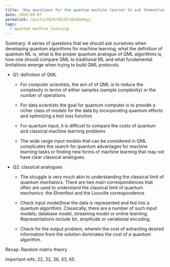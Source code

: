 ```yaml
---
title: 'Key questions for the quantum machine learner to ask themselves'
date: 2020-09-07
permalink: /posts/2020/09/07/WiebeKey/
tags:
  - quantum machine learning 
---
```


Summary: 
A series of questions that we should ask ourselves when developing quantum algorithms for
machine learning; what the definition of quantum ML is, what is the
proper quantum analogue of QML algorithms is, how one should compare QML to traditional ML
and what fundamental limitations emerge when trying to build QML protocols.

* Q1: definition of QML 
    * For computer scientists, the aim of of QML is to reduce the complexity in terms of either samples (sample
    complexity) or the number of operations 

    * For data scientists the goal for quantum computer is to provide a richer class of models for the data by
    incorporating quantum effects and optimizing a test loss function
    
    * For quantum input, it is difficult to compare the costs of quantum and classical machine learning problems
    
    * The wide range input models that can be considered in QML complicates the search for quantum
    advantages for machine learning tasks or finding new forms of machine learning that may not have clear
    classical analogues.
    
* Q2: classical analogues 
    * The struggle is very much akin to understanding the classical limit of quantum mechanics. There are two main
    correspondences that often are used to understand the classical limit of quantum mechanics: the Ehrenfest
    and the Liouville correspondence
    
    * Check input model(how the data is represented and fed into a quantum algorithm). Classically, there are a number of
    such input models; database model, streaming model or online learning. Representations include bit, amplitude or
    variational encoding. 
    
    * Check for the output problem, wherein the cost of extracting desired information from the solution dominates the
    cost of a quantum algorithm.


Recap: Random matrix theory


Important refs: 22, 32, 36, 43, 65

